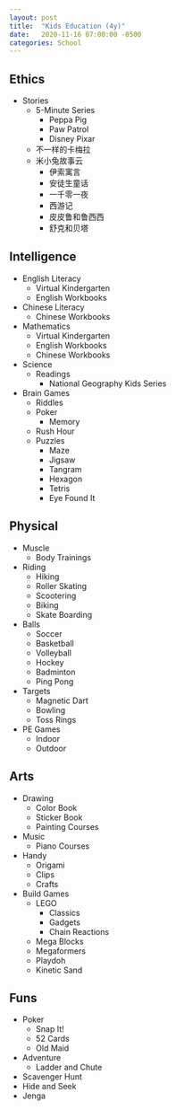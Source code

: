 ```yaml
---
layout: post
title:  "Kids Education (4y)"
date:   2020-11-16 07:00:00 -0500
categories: School
---
```


## Ethics <span style="color: blue"><i class="fab fa-readme"></i></span>

* Stories
  * 5-Minute Series
    * Peppa Pig <i class="far fa-thumbs-up"></i>
    * Paw Patrol <i class="far fa-thumbs-up"></i>
    * Disney Pixar
  * 不一样的卡梅拉 <i class="far fa-thumbs-up"></i>
  * 米小兔故事云
    * 伊索寓言
    * 安徒生童话
    * 一千零一夜
    * 西游记 <i class="far fa-thumbs-up"></i>
    * 皮皮鲁和鲁西西 <i class="fas fa-cart-arrow-down"></i>
    * 舒克和贝塔 <i class="fas fa-cart-arrow-down"></i>

## Intelligence

* English Literacy <span style="color: blue"><i class="fas fa-graduation-cap"></i></span>
  * Virtual Kindergarten <i class="far fa-thumbs-up"></i>
  * English Workbooks
* Chinese Literacy <span style="color: blue"><i class="fas fa-graduation-cap"></i></span>
  * Chinese Workbooks
* Mathematics <span style="color: blue"><i class="fas fa-graduation-cap"></i></span>
  * Virtual Kindergarten <i class="far fa-thumbs-up"></i>
  * English Workbooks
  * Chinese Workbooks
* Science <span style="color: blue"><i class="fas fa-graduation-cap"></i></span>
  * Readings
    * National Geography Kids Series <i class="far fa-thumbs-up"></i>
* Brain Games <span style="color: blue"><i class="fas fa-gamepad"></i></span>
  * Riddles <i class="far fa-thumbs-up"></i>
  * Poker
    * Memory <i class="far fa-thumbs-up"></i>
  * Rush Hour <i class="far fa-thumbs-up"></i>
  * Puzzles
    * Maze <i class="far fa-thumbs-up"></i>
    * Jigsaw <i class="far fa-thumbs-up"></i>
    * Tangram <i class="far fa-thumbs-up"></i>
    * Hexagon
    * Tetris
    * Eye Found It

## Physical

* Muscle <span style="color: blue"><i class="fas fa-running"></i></span>
  * Body Trainings <i class="far fa-thumbs-up"></i>
* Riding <span style="color: blue"><i class="fas fa-running"></i></span>
  * Hiking <i class="far fa-thumbs-up"></i>
  * Roller Skating <i class="far fa-thumbs-up"></i>
  * Scootering <i class="far fa-thumbs-up"></i>
  * Biking <i class="far fa-thumbs-up"></i>
  * Skate Boarding <i class="fas fa-cart-arrow-down"></i>
* Balls <span style="color: blue"><i class="fas fa-running"></i></span>
  * Soccer <i class="far fa-thumbs-up"></i>
  * Basketball <i class="far fa-thumbs-up"></i>
  * Volleyball <i class="far fa-thumbs-up"></i>
  * Hockey <i class="far fa-thumbs-up"></i>
  * Badminton
  * Ping Pong
* Targets <span style="color: blue"><i class="fas fa-running"></i></span>
  * Magnetic Dart
  * Bowling
  * Toss Rings
* PE Games <span style="color: blue"><i class="fas fa-running"></i></span>
  * Indoor <i class="far fa-thumbs-up"></i>
  * Outdoor <i class="far fa-thumbs-up"></i>

## Arts

* Drawing <span style="color: blue"><i class="fas fa-hand-sparkles"></i></span>
  * Color Book
  * Sticker Book
  * Painting Courses
* Music <span style="color: blue"><i class="fas fa-hand-sparkles"></i></span>
  * Piano Courses
* Handy <span style="color: blue"><i class="fas fa-hand-sparkles"></i></span>
  * Origami <i class="far fa-thumbs-up"></i>
  * Clips <i class="far fa-thumbs-up"></i>
  * Crafts <i class="far fa-thumbs-up"></i>
* Build Games <span style="color: blue"><i class="fas fa-gamepad"></i></span>
  * LEGO
    * Classics <i class="far fa-thumbs-up"></i>
    * Gadgets <i class="far fa-thumbs-up"></i>
    * Chain Reactions <i class="fas fa-cart-arrow-down"></i>
  * Mega Blocks <i class="far fa-thumbs-up"></i>
  * Megaformers <i class="far fa-thumbs-up"></i>
  * Playdoh <i class="far fa-thumbs-up"></i>
  * Kinetic Sand <i class="far fa-thumbs-up"></i>

## Funs <span style="color: blue"><i class="fas fa-gamepad"></i></span>

* Poker
  * Snap It! <i class="far fa-thumbs-up"></i>
  * 52 Cards <i class="far fa-thumbs-up"></i>
  * Old Maid
* Adventure
  * Ladder and Chute
* Scavenger Hunt <i class="far fa-thumbs-up"></i>
* Hide and Seek <i class="far fa-thumbs-up"></i>
* Jenga
